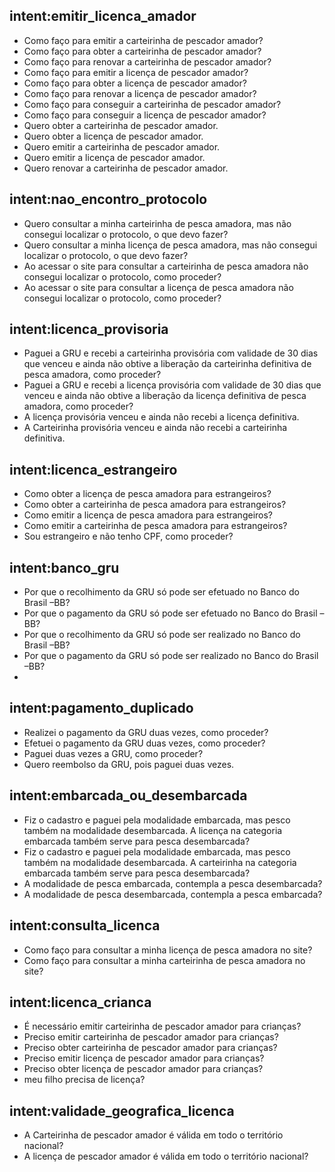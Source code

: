 ## intent:emitir_licenca_amador
 - Como faço para emitir a carteirinha de pescador amador?
 - Como faço para obter a carteirinha de pescador amador?
 - Como faço para renovar a carteirinha de pescador amador?
 - Como faço para emitir a licença de pescador amador?
 - Como faço para obter a licença de pescador amador?
 - Como faço para renovar a licença de pescador amador?
 - Como faço para conseguir a carteirinha de pescador amador?
 - Como faço para conseguir a licença de pescador amador?
 - Quero obter a carteirinha de pescador amador.
 - Quero obter a licença de pescador amador.
 - Quero emitir a carteirinha de pescador amador.
 - Quero emitir a licença de pescador amador.
 - Quero renovar a carteirinha de pescador amador.

## intent:nao_encontro_protocolo
 - Quero consultar a minha carteirinha de pesca amadora, mas não consegui localizar o protocolo, o que devo fazer?
 - Quero consultar a minha licença de pesca amadora, mas não consegui localizar o protocolo, o que devo fazer?
 - Ao acessar o site para consultar a carteirinha de pesca amadora não consegui localizar o protocolo, como proceder?
 - Ao acessar o site para consultar a licença de pesca amadora não consegui localizar o protocolo, como proceder?

## intent:licenca_provisoria
 - Paguei a GRU e recebi a carteirinha provisória com validade de 30 dias que venceu e ainda não obtive a liberação da carteirinha definitiva de pesca amadora, como proceder?
 - Paguei a GRU e recebi a licença provisória com validade de 30 dias que venceu e ainda não obtive a liberação da licença definitiva de pesca amadora, como proceder?
 - A licença provisória venceu e ainda não recebi a licença definitiva.
 - A Carteirinha provisória venceu e ainda não recebi a carteirinha definitiva.

## intent:licenca_estrangeiro
 - Como obter a licença de pesca amadora para estrangeiros?
 - Como obter a carteirinha de pesca amadora para estrangeiros?
 - Como emitir a licença de pesca amadora para estrangeiros?
 - Como emitir a carteirinha de pesca amadora para estrangeiros?
 - Sou estrangeiro e não tenho CPF, como proceder?

## intent:banco_gru
 - Por que o recolhimento da GRU só pode ser efetuado no Banco do Brasil –BB?
 - Por que o pagamento da GRU só pode ser efetuado no Banco do Brasil –BB?
 - Por que o recolhimento da GRU só pode ser realizado no Banco do Brasil –BB?
 - Por que o pagamento da GRU só pode ser realizado no Banco do Brasil –BB?
 - 
## intent:pagamento_duplicado
 - Realizei o pagamento da GRU duas vezes, como proceder?
 - Efetuei o pagamento da GRU duas vezes, como proceder?
 - Paguei duas vezes a GRU, como proceder?
 - Quero reembolso da GRU, pois paguei duas vezes.

## intent:embarcada_ou_desembarcada
 - Fiz o cadastro e paguei pela modalidade embarcada, mas pesco também na modalidade desembarcada. A licença na categoria embarcada também serve para pesca desembarcada?
 - Fiz o cadastro e paguei pela modalidade embarcada, mas pesco também na modalidade desembarcada. A carteirinha na categoria embarcada também serve para pesca desembarcada?
 - A modalidade de pesca embarcada, contempla a pesca desembarcada?
 - A modalidade de pesca desembarcada, contempla a pesca embarcada?

## intent:consulta_licenca
 - Como faço para consultar a minha licença de pesca amadora no site?
 - Como faço para consultar a minha carteirinha de pesca amadora no site?

## intent:licenca_crianca
 - É necessário emitir carteirinha de pescador amador para crianças?
 - Preciso emitir carteirinha de pescador amador para crianças?
 - Preciso obter carteirinha de pescador amador para crianças?
 - Preciso emitir licença de pescador amador para crianças?
 - Preciso obter licença de pescador amador para crianças?
 - meu filho precisa de licença?

## intent:validade_geografica_licenca
 - A Carteirinha de pescador amador é válida em todo o território nacional?
 - A licença de pescador amador é válida em todo o território nacional?

